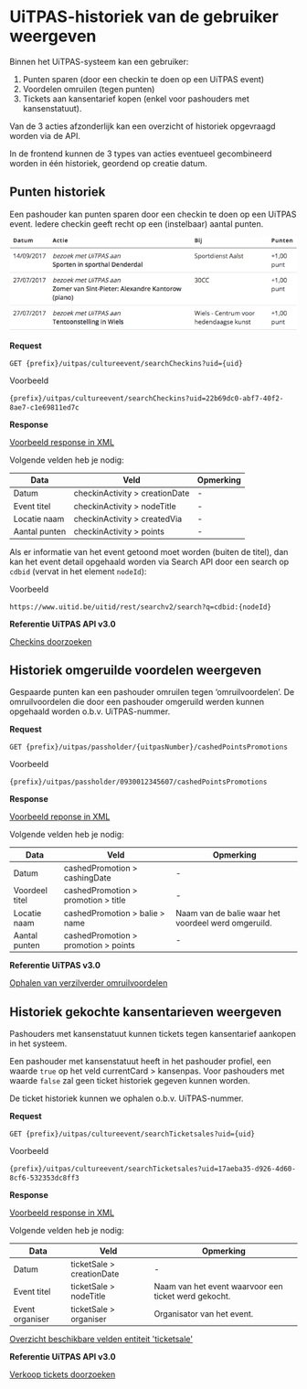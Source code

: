 ---
---

# UiTPAS-historiek van de gebruiker weergeven

Binnen het UiTPAS-systeem kan een gebruiker: 
1. Punten sparen (door een checkin te doen op een UiTPAS event)
2. Voordelen omruilen (tegen punten)
3. Tickets aan kansentarief kopen (enkel voor pashouders met kansenstatuut). 

Van de 3 acties afzonderlijk kan een overzicht of historiek opgevraagd worden via de API. 

In de frontend kunnen de 3 types van acties eventueel gecombineerd worden in één historiek, geordend op creatie datum.

## Punten historiek 

Een pashouder kan punten sparen door een checkin te doen op een UiTPAS event. Iedere checkin geeft recht op een (instelbaar) aantal punten. 

![Punten historiek](/img/uitpas_api-mijn-uitpas-historiek-punten.png "Punten historiek")

**Request**

```
GET {prefix}/uitpas/cultureevent/searchCheckins?uid={uid}
```

Voorbeeld

```
{prefix}/uitpas/cultureevent/searchCheckins?uid=22b69dc0-abf7-40f2-8ae7-c1e69811ed7c
```

**Response** 

[Voorbeeld response in XML](http://acc.uitid.be/uitid/apidoc/uitpas-api.html#_checkins_doorzoeken)

Volgende velden heb je nodig:

| Data | Veld | Opmerking |
| --- | --- | --- |
| Datum | checkinActivity > creationDate | - |
| Event titel | checkinActivity > nodeTitle | - |
| Locatie naam | checkinActivity > createdVia | - |
| Aantal punten | checkinActivity > points | - |

Als er informatie van het event getoond moet worden (buiten de titel), dan kan het event detail opgehaald worden via Search API door een search op ```cdbid``` (vervat in het element ```nodeId```): 

Voorbeeld

```
https://www.uitid.be/uitid/rest/searchv2/search?q=cdbid:{nodeId}
```

**Referentie UiTPAS API v3.0**

[Checkins doorzoeken](http://acc.uitid.be/uitid/apidoc/uitpas-api.html#_checkins_doorzoeken)

## Historiek omgeruilde voordelen weergeven

Gespaarde punten kan een pashouder omruilen tegen ‘omruilvoordelen’. 
De omruilvoordelen die door een pashouder omgeruild werden kunnen opgehaald worden o.b.v. UiTPAS-nummer.

**Request**

```
GET {prefix}/uitpas/passholder/{uitpasNumber}/cashedPointsPromotions
```

Voorbeeld

```
{prefix}/uitpas/passholder/0930012345607/cashedPointsPromotions
```

**Response**

[Voorbeeld reponse in XML](http://www.uitid.be/uitid/apidoc/uitpas-api.html#_ophalen_verzilverde_omruilvoordelen)

Volgende velden heb je nodig:

| Data | Veld | Opmerking |
| --- | --- | --- |
| Datum | cashedPromotion > cashingDate | - |
| Voordeel titel | cashedPromotion > promotion > title | - |
| Locatie naam | cashedPromotion > balie > name | Naam van de balie waar het voordeel werd omgeruild. |
| Aantal punten | cashedPromotion > promotion > points | - |

**Referentie UiTPAS v3.0**

[Ophalen van verzilverder omruilvoordelen](http://www.uitid.be/uitid/apidoc/uitpas-api.html#_ophalen_verzilverde_omruilvoordelen)

## Historiek gekochte kansentarieven weergeven

Pashouders met kansenstatuut kunnen tickets tegen kansentarief aankopen in het systeem. 

Een pashouder met kansenstatuut heeft in het pashouder profiel, een waarde ```true``` op het veld currentCard > kansenpas.  Voor pashouders met waarde ```false``` zal geen ticket historiek gegeven kunnen worden.

De ticket historiek kunnen we ophalen o.b.v. UiTPAS-nummer.

**Request**

```
GET {prefix}/uitpas/cultureevent/searchTicketsales?uid={uid}
```

Voorbeeld

```
{prefix}/uitpas/cultureevent/searchTicketsales?uid=17aeba35-d926-4d60-8cf6-532353dc8ff3
```

**Response**

[Voorbeeld response in XML](http://www.uitid.be/uitid/apidoc/uitpas-api.html#_verkoop_tickets_doorzoeken)

Volgende velden heb je nodig:

| Data | Veld | Opmerking |
| --- | --- | --- |
| Datum | ticketSale > creationDate | - |
| Event titel | ticketSale > nodeTitle | Naam van het event waarvoor een ticket werd gekocht. |
| Event organiser | ticketSale > organiser | Organisator van het event. |

[Overzicht beschikbare velden entiteit 'ticketsale'](http://www.uitid.be/uitid/apidoc/uitpas-api.html#_ticketsale_entiteit_bij_zoekopdracht) 

**Referentie UiTPAS API v3.0**

[Verkoop tickets doorzoeken](http://www.uitid.be/uitid/apidoc/uitpas-api.html#_verkoop_tickets_doorzoeken)


